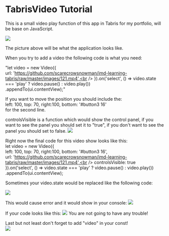 # TabrisVideo Tutorial
This is a small video play function of this app in Tabris for my portfolio, will be base on JavaScript. 

![](https://github.com/scarecrowsnowman/tabrisportfolioo/blob/master/img/7.jpg?raw=true)

The picture above will be what the application looks like. 

When you try to add a video the following code is what you need:<br />

"let video = new Video({<br />
url: 'https://github.com/scarecrowsnowman/imd-learning-tabris/raw/master/images/121.mp4',<br />
}).on('select', () => video.state === 'play' ? video.pause() : video.play())<br />
  .appendTo(ui.contentView);"<br />

If you want to move the position you should include the: <br />
left: 100, top: 70, right:100, bottom: '#button3 16'<br />
for the second line. <br />

controlsVisible is a function which would show the control panel, if you want to see the panel you should set it to "true", if you don't want to see the panel you should set to false. ![](https://github.com/scarecrowsnowman/tabrisportfolioo/blob/master/img/2.png)

Right now the final code for this video show looks like this:<br />
let video = new Video({<br />
left: 100, top: 70, right:100, bottom: '#button3 16', <br />
url: 'https://github.com/scarecrowsnowman/imd-learning-tabris/raw/master/images/121.mp4',<br />
controlsVisible: true<br />
}).on('select', () => video.state === 'play' ? video.pause() : video.play())<br />
.appendTo(ui.contentView);<br />

Sometimes your video.state would be replaced like the following code:<br />

![](https://github.com/scarecrowsnowman/tabrisportfolioo/blob/master/img/4.png)

This would cause error and it would show in your console:
![](https://github.com/scarecrowsnowman/tabrisportfolioo/blob/master/img/6.jpg)

If your code looks like this:
![](https://github.com/scarecrowsnowman/tabrisportfolioo/blob/master/img/1.png)
You are not going to have any trouble!

Last but not least don't forget to add "video" in your const!<br />
![](https://github.com/scarecrowsnowman/tabrisportfolioo/blob/master/img/8.png)
